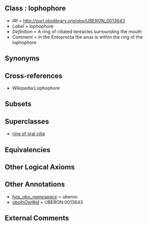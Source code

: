 
## Class : lophophore

 * *IRI* = http://purl.obolibrary.org/obo/UBERON_0013643
 * *Label* = lophophore
 * *Definition* = A ring of ciliated tentacles surrounding the mouth
 * *Comment* = In the Entoprocta the anus is within the ring of the lophophore

## Synonyms


## Cross-references

 * Wikipedia:Lophophore

## Subsets


## Superclasses

 * [ring of oral cilia](../../UBERON/42/UBERON_0013642.md)

## Equivalencies


## Other Logical Axioms


## Other Annotations

 * *[has_obo_namespace](../../ce/oboInOwl#hasOBONamespace.md)* = uberon
 * *[oboInOwl#id](../../id/oboInOwl#id.md)* = UBERON:0013643

## External Comments

